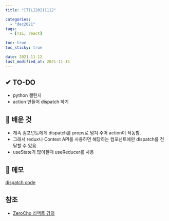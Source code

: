 ```yaml
---
title: "[TIL]20211112"

categories:
  - "dec2021"
tags:
  - [TIL, react]

toc: true
toc_sticky: true

date: 2021-11-12
last_modified_at: 2021-11-13
---
```


## ✔ TO-DO

- python 챌린지
- action 만들어 dispatch 하기

## 💾 배운 것

- 계속 컴포넌트에게 dispatch를 props로 넘겨 주어 action이 작동함.
- 그래서 redux나 Context API를 사용하면 해당하는 컴포넌트에만 dispatch를 전달할 수 있음
- useState가 많아질때 useReducer를 사용

## 📝 메모

[dispatch code](https://github.com/lhk3337/ReactBase/commit/1f065d4c2de0d59d56e0b28644f9d8b0a0814aa8)

## 참조

- [ZeroCho 리액트 강의](https://www.youtube.com/watch?v=f9awvzAxkpw&list=PLcqDmjxt30RtqbStQqk-eYMK8N-1SYIFn&index=53)
